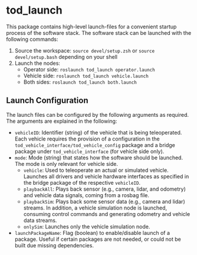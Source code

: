 # tod_launch

This package contains high-level launch-files for a convenient startup process of the software stack.
The software stack can be launched with the following commands:

1. Source the workspace:
  `source devel/setup.zsh` or `source devel/setup.bash` depending on your shell
2. Launch the nodes:
    * Operator side:
      `roslaunch tod_launch operator.launch`
    * Vehicle side:
      `roslaunch tod_launch vehicle.launch`
    * Both sides:
      `roslaunch tod_launch both.launch`

## Launch Configuration

The launch files can be configured by the following arguments as required. The arguments are explained in the following:

* `vehicleID`: Identifier (string) of the vehicle that is being teleoperated. Each
vehicle requires the provision of a configuration in the `tod_vehicle_interface/tod_vehicle_config` package and a bridge package
under `tod_vehicle_interface` (for vehicle side only).
* `mode`: Mode (string) that states how the software should be launched. The mode is only relevant for vehicle side.
  * `vehicle`: Used to teleoperate an actual or simulated vehicle. Launches all drivers and
  vehicle hardware interfaces as specified in the bridge package of the respective `vehicleID`.
  * `playbackAll`: Plays back sensor (e.g., camera, lidar, and odometry) and vehicle data signals, coming from a rosbag file.
  * `playbackSim`: Plays back some sensor data (e.g., camera and lidar) streams. In addition, a vehicle simulation node is launched,
  consuming control commands and generating odometry and vehicle data streams.
  * `onlySim`: Launches only the vehicle simulation node.
* `launchPackageName`: Flag (boolean) to enable/disable launch of a package.
Useful if certain packages are not needed, or could not be built due missing
dependencies.
